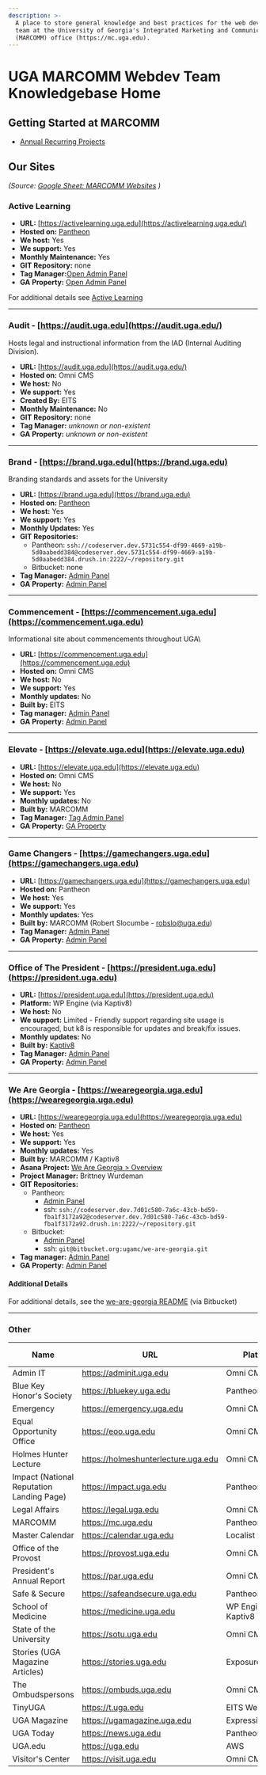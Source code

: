 ```yaml
---
description: >-
  A place to store general knowledge and best practices for the web development
  team at the University of Georgia's Integrated Marketing and Communications
  (MARCOMM) office (https://mc.uga.edu).
---
```


# UGA MARCOMM Webdev Team Knowledgebase Home

## Getting Started at MARCOMM

* [Annual Recurring Projects](annual-recurring-projects.md)

## Our Sites

_(Source:_ [_Google Sheet: MARCOMM Websites_](https://docs.google.com/spreadsheets/d/1hHYSv2X\_r2yJhKOflxY\_qft-X55uujo07Hrm1fhzAHQ/edit#gid=0) _)_

### Active Learning

* **URL:** [https://activelearning.uga.edu](https://activelearning.uga.edu/)
* **Hosted on:** [Pantheon](https://dashboard.pantheon.io/sites/121d7db6-d4a2-4b35-b579-87dd3fe64130#dev/code)
* **We host:** Yes
* **We support:** Yes
* **Monthly Maintenance:** Yes
* **GIT Repository:** none
* **Tag Manager:**[Open Admin Panel](https://tagmanager.google.com/#/container/accounts/270367539/containers/92313611/workspaces/3)
* **GA Property:** [Open Admin Panel](https://analytics.google.com/analytics/web/#/p328028045/reports/home/)

For additional details see [Active Learning](marcomm-websites/active-learning-activelearning.uga.edu.md)

***

### Audit - [https://audit.uga.edu](https://audit.uga.edu/)

Hosts legal and instructional information from the IAD (Internal Auditing Division).

* **URL:** [https://audit.uga.edu](https://audit.uga.edu/)
* **Hosted on:** Omni CMS
* **We host:** No
* **We support:** Yes
* **Created By:** EITS
* **Monthly Maintenance:** No
* **GIT Repository:** none
* **Tag Manager:** _unknown or non-existent_
* **GA Property:** _unknown or non-existent_

***

### Brand - [https://brand.uga.edu](https://brand.uga.edu)

Branding standards and assets for the University

* **URL:** [https://brand.uga.edu](https://brand.uga.edu)
* **Hosted on:** [Pantheon](https://dashboard.pantheon.io/sites/5731c554-df99-4669-a19b-5d0aabedd384#dev/code)
* **We host:** Yes
* **We support:** Yes
* **Monthly Updates:** Yes
* **GIT Repositories:**
  * Pantheon: `ssh://codeserver.dev.5731c554-df99-4669-a19b-5d0aabedd384@codeserver.dev.5731c554-df99-4669-a19b-5d0aabedd384.drush.in:2222/~/repository.git`
  * Bitbucket: none
* **Tag Manager:** [Admin Panel](https://tagmanager.google.com/#/container/accounts/270367539/containers/2552717/workspaces/20)
* **GA Property:** [Admin Panel](https://analytics.google.com/analytics/web/#/p342298693/reports/intelligenthome)

***

### Commencement - [https://commencement.uga.edu](https://commencement.uga.edu)

Informational site about commencements throughout UGA\\

* **URL:** [https://commencement.uga.edu](https://commencement.uga.edu)
* **Hosted on:** Omni CMS
* **We host:** No
* **We support:** Yes
* **Monthly updates:** No
* **Built by:** EITS
* **Tag manager:** [Admin Panel](https://tagmanager.google.com/#/container/accounts/270367539/containers/119182098/workspaces/4)
* **GA Property:** [Admin Panel](https://analytics.google.com/analytics/web/#/p382679624/reports/intelligenthome)

***

### Elevate - [https://elevate.uga.edu](https://elevate.uga.edu)

* **URL:** [https://elevate.uga.edu](https://elevate.uga.edu)
* **Hosted on:** Omni CMS
* **We host:** No
* **We support:** Yes
* **Monthly updates:** No
* **Built by:** MARCOMM
* **Tag Manager:** [Tag Admin Panel](https://tagmanager.google.com/#/container/accounts/270367539/containers/6672948/workspaces/7)
* **GA Property:** [GA Property](https://analytics.google.com/analytics/web/#/p384248989/reports/intelligenthome)

***

### Game Changers - [https://gamechangers.uga.edu](https://gamechangers.uga.edu)

* **URL:** [https://gamechangers.uga.edu](https://gamechangers.uga.edu)
* **Hosted on:** Pantheon
* **We host:** Yes
* **We support:** Yes
* **Monthly updates:** Yes
* **Built by:** MARCOMM (Robert Slocumbe - [robslo@uga.edu](mailto:robslo@uga.edu))
* **Tag Manager:** [Admin Panel](https://tagmanager.google.com/#/container/accounts/270367539/containers/165667552/workspaces/2)
* **GA Property:** [Admin Panel](https://analytics.google.com/analytics/web/#/p406573713/reports/intelligenthome)

***
### Office of The President - [https://president.uga.edu](https://president.uga.edu)

*  **URL:** [https://president.uga.edu](https://president.uga.edu)
*  **Platform:** WP Engine (via Kaptiv8)
*  **We host:** No
*  **We support:** Limited - Friendly support regarding site usage is encouraged, but k8 is responsible for updates and break/fix issues.
*  **Monthly updates:** No
*  **Built by:** [Kaptiv8](https://kaptiv8marketing.com/)
*  **Tag Manager:** [Admin Panel](https://tagmanager.google.com/#/container/accounts/270367539/containers/119182098/workspaces/4)
*  **GA Property:** [Admin Panel](https://analytics.google.com/analytics/web/#/p382679624/reports/intelligenthome)

***

### We Are Georgia - [https://wearegeorgia.uga.edu](https://wearegeorgia.uga.edu)

* **URL:** [https://wearegeorgia.uga.edu](https://wearegeorgia.uga.edu)
* **Hosted on:** [Pantheon](https://dashboard.pantheon.io/sites/7d01c580-7a6c-43cb-bd59-fba1f3172a92#dev/code)
* **We host:** Yes
* **We support:** Yes
* **Monthly updates:** Yes
* **Built by:** MARCOMM / Kaptiv8
* **Asana Project:** [We Are Georgia > Overview](https://app.asana.com/0/1204716366837147/1204716366837147)
* **Project Manager:** Brittney Wurdeman
* **GIT Repositories:**
  * Pantheon:
    * [Admin Panel](https://dashboard.pantheon.io/sites/7d01c580-7a6c-43cb-bd59-fba1f3172a92#dev/code)
    * ssh: `ssh://codeserver.dev.7d01c580-7a6c-43cb-bd59-fba1f3172a92@codeserver.dev.7d01c580-7a6c-43cb-bd59-fba1f3172a92.drush.in:2222/~/repository.git`
  * Bitbucket:
    * [Admin Panel](https://bitbucket.org/ugamc/we-are-georgia/src/master/)
    * ssh: `git@bitbucket.org:ugamc/we-are-georgia.git`
* **Tag manager:** [Admin Panel](https://tagmanager.google.com/#/container/accounts/270367539/containers/175093798/workspaces/12)
* **GA Property:** [Admin Panel](https://analytics.google.com/analytics/web/#/a2622296p422915534/admin/streams/table/)

#### Additional Details

For additional details, see the [we-are-georgia README](https://bitbucket.org/ugamc/we-are-georgia/src/master/README.md) (via Bitbucket)

***

### Other

<table data-full-width="true">
  <thead>
    <tr>
      <th>Name</th>
      <th>URL</th>
      <th>Platform</th>
      <th>We Host</th>
      <th>We Support</th>
      <th>Maintenance</th>
      <th>Built By</th>
      <th>Tag Manager</th>
      <th>GA Prop</th>
    </tr>
  </thead>
  <tbody>
    <tr>
      <td>Admin IT</td>
      <td><a href="https://adminit.uga.edu/">https://adminit.uga.edu</a></td>
      <td>Omni CMS</td>
      <td>false</td>
      <td>true</td>
      <td></td>
      <td></td>
      <td></td>
      <td></td>
    </tr>
    <tr>
      <td>Blue Key Honor's Society</td>
      <td><a href="https://bluekey.uga.edu/">https://bluekey.uga.edu</a></td>
      <td>Pantheon</td>
      <td>false</td>
      <td>true</td>
      <td>false</td>
      <td>MARCOMM</td>
      <td><a href="https://tagmanager.google.com/#/container/accounts/270367539/containers/12441450/workspaces/6">Admin
          Panel</a></td>
      <td><a href="https://analytics.google.com/analytics/web/#/p383893323/reports/home">GA Property</a></td>
    </tr>
    <tr>
      <td>Emergency</td>
      <td><a href="https://emergency.uga.edu/">https://emergency.uga.edu</a></td>
      <td>Omni CMS</td>
      <td>false</td>
      <td>true</td>
      <td>false</td>
      <td></td>
      <td></td>
      <td></td>
    </tr>
    <tr>
      <td>Equal Opportunity Office</td>
      <td><a href="https://eoo.uga.edu/">https://eoo.uga.edu</a></td>
      <td>Omni CMS</td>
      <td>false</td>
      <td>true</td>
      <td>false</td>
      <td></td>
      <td></td>
      <td></td>
    </tr>
    <tr>
      <td>Holmes Hunter Lecture</td>
      <td><a href="https://holmeshunterlecture.uga.edu/">https://holmeshunterlecture.uga.edu</a></td>
      <td>Omni CMS</td>
      <td>false</td>
      <td>true</td>
      <td>false</td>
      <td></td>
      <td></td>
      <td></td>
    </tr>
    <tr>
      <td>Impact (National Reputation Landing Page)</td>
      <td><a href="https://impact.uga.edu/">https://impact.uga.edu</a></td>
      <td>Pantheon</td>
      <td>false</td>
      <td>true</td>
      <td>false</td>
      <td></td>
      <td>https://tagmanager.google.com/#/container/accounts/270367539/containers/174764628/workspaces/19</td>
      <td>https://analytics.google.com/analytics/web/#/p419819708/reports/home</td>
    </tr>
    <tr>
      <td>Legal Affairs</td>
      <td><a href="https://legal.uga.edu/">https://legal.uga.edu</a></td>
      <td>Omni CMS</td>
      <td>false</td>
      <td>true</td>
      <td>false</td>
      <td></td>
      <td></td>
      <td></td>
    </tr>
    <tr>
      <td>MARCOMM</td>
      <td><a href="https://mc.uga.edu/">https://mc.uga.edu</a></td>
      <td>Pantheon</td>
      <td>false</td>
      <td>true</td>
      <td>false</td>
      <td></td>
      <td>https://tagmanager.google.com/#/container/accounts/270367539/containers/2424669/workspaces/1000004</td>
      <td>https://analytics.google.com/analytics/web/#/a2622296p384348276/admin/streams/table/</td>
    </tr>
    <tr>
      <td>Master Calendar</td>
      <td><a href="https://calendar.uga.edu/">https://calendar.uga.edu</a></td>
      <td>Localist</td>
      <td>false</td>
      <td>true</td>
      <td>false</td>
      <td></td>
      <td>https://tagmanager.google.com/#/container/accounts/270367539/containers/119181113/workspaces/4</td>
      <td>https://analytics.google.com/analytics/web/#/p382670834/reports/intelligenthome</td>
    </tr>
    <tr>
      <td>Office of the Provost</td>
      <td><a href="https://provost.uga.edu/">https://provost.uga.edu</a></td>
      <td>Omni CMS</td>
      <td>false</td>
      <td>true</td>
      <td>false</td>
      <td></td>
      <td>https://tagmanager.google.com/#/container/accounts/270367539/containers/119182098/workspaces/4</td>
      <td>https://analytics.google.com/analytics/web/#/p382679624/reports/intelligenthome</td>
    </tr>
    <tr>
      <td>President's Annual Report</td>
      <td><a href="https://par.uga.edu/">https://par.uga.edu</a></td>
      <td>Omni CMS</td>
      <td>false</td>
      <td>true</td>
      <td>false</td>
      <td></td>
      <td></td>
      <td></td>
    </tr>
    <tr>
      <td>Safe &#x26; Secure</td>
      <td><a href="https://safeandsecure.uga.edu/">https://safeandsecure.uga.edu</a></td>
      <td>Pantheon</td>
      <td>false</td>
      <td>true</td>
      <td>false</td>
      <td></td>
      <td>https://tagmanager.google.com/#/container/accounts/270367539/containers/8996211/workspaces/9</td>
      <td>https://analytics.google.com/analytics/web/#/p366355448/reports/intelligenthome</td>
    </tr>
    <tr>
      <td>School of Medicine</td>
      <td><a href="https://medicine.uga.edu/">https://medicine.uga.edu</a></td>
      <td>WP Engine via Kaptiv8</td>
      <td>false</td>
      <td>true</td>
      <td>false</td>
      <td></td>
      <td>https://tagmanager.google.com/#/container/accounts/270367539/containers/180779513/workspaces/3</td>
      <td>https://analytics.google.com/analytics/web/#/p433200230/reports/intelligenthome</td>
    </tr>
    <tr>
      <td>State of the University</td>
      <td><a href="https://sotu.uga.edu/">https://sotu.uga.edu</a></td>
      <td>Omni CMS</td>
      <td>false</td>
      <td>true</td>
      <td>false</td>
      <td></td>
      <td></td>
      <td></td>
    </tr>
    <tr>
      <td>Stories (UGA Magazine Articles)</td>
      <td><a href="https://stories.uga.edu/">https://stories.uga.edu</a></td>
      <td>Exposure</td>
      <td>false</td>
      <td>true</td>
      <td>false</td>
      <td></td>
      <td>https://tagmanager.google.com/#/container/accounts/270367539/containers/48368640/workspaces/5</td>
      <td>https://analytics.google.com/analytics/web/#/p279130243/reports/intelligenthome</td>
    </tr>
    <tr>
      <td>The Ombudspersons</td>
      <td><a href="https://ombuds.uga.edu/">https://ombuds.uga.edu</a></td>
      <td>Omni CMS</td>
      <td>false</td>
      <td>true</td>
      <td>false</td>
      <td></td>
      <td></td>
      <td></td>
    </tr>
    <tr>
      <td>TinyUGA</td>
      <td><a href="https://t.uga.edu/">https://t.uga.edu</a></td>
      <td>EITS Web Server</td>
      <td>false</td>
      <td>true</td>
      <td>false</td>
      <td></td>
      <td>https://tagmanager.google.com/#/container/accounts/270367539/containers/13571981/workspaces/9</td>
      <td>https://analytics.google.com/analytics/web/#/p275500818/reports/intelligenthome</td>
    </tr>
    <tr>
      <td>UGA Magazine</td>
      <td><a href="https://ugamagazine.uga.edu/">https://ugamagazine.uga.edu</a></td>
      <td>ExpressionEngine</td>
      <td>false</td>
      <td>true</td>
      <td>false</td>
      <td></td>
      <td>https://tagmanager.google.com/#/container/accounts/270367539/containers/2776123/workspaces/13</td>
      <td>https://analytics.google.com/analytics/web/#/p384266797/reports/intelligenthome</td>
    </tr>
    <tr>
      <td>UGA Today</td>
      <td><a href="https://news.uga.edu/">https://news.uga.edu</a></td>
      <td>Pantheon</td>
      <td>false</td>
      <td>true</td>
      <td>false</td>
      <td></td>
      <td>https://tagmanager.google.com/#/container/accounts/270367539/containers/119185083/workspaces/5</td>
      <td>https://analytics.google.com/analytics/web/#/p382674197/reports/intelligenthome</td>
    </tr>
    <tr>
      <td>UGA.edu</td>
      <td><a href="https://uga.edu/">https://uga.edu</a></td>
      <td>AWS</td>
      <td>false</td>
      <td>true</td>
      <td>false</td>
      <td></td>
      <td><a
          href="https://tagmanager.google.com/#/container/accounts/270367539/containers/2384436/workspaces/1000099">Carnegie
          Admin Panel</a> | <a
          href="https://tagmanager.google.com/#/container/accounts/270367539/containers/119182773/workspaces/4">Main
          Admin Panel</a></td>
      <td><a href="https://analytics.google.com/analytics/web/#/p382694208/reports/intelligenthome">GA Property</a></td>
    </tr>
    <tr>
      <td>Visitor's Center</td>
      <td><a href="https://visit.uga.edu/">https://visit.uga.edu</a></td>
      <td>Omni CMS</td>
      <td>false</td>
      <td>true</td>
      <td>false</td>
      <td></td>
      <td>https://tagmanager.google.com/#/container/accounts/270367539/containers/119181113/workspaces/4</td>
      <td>https://analytics.google.com/analytics/web/#/p382670834/reports/intelligenthome</td>
    </tr>
  </tbody>
</table>
